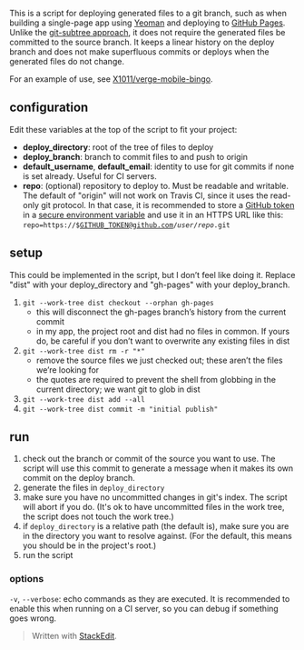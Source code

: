 This is a script for deploying generated files to a git branch, such as when building a single-page app using [Yeoman](http://yeoman.io) and deploying to [GitHub Pages](http://pages.github.com). Unlike the [git-subtree approach](http://yeoman.io/deployment.html), it does not require the generated files be committed to the source branch. It keeps a linear history on the deploy branch and does not make superfluous commits or deploys when the generated files do not change.

For an example of use, see [X1011/verge-mobile-bingo](https://github.com/X1011/verge-mobile-bingo).

## configuration
Edit these variables at the top of the script to fit your project:

- **deploy_directory**: root of the tree of files to deploy
- **deploy_branch**: branch to commit files to and push to origin
- **default_username**, **default_email**: identity to use for git commits if none is set already. Useful for CI servers.
- **repo**: (optional) repository to deploy to. Must be readable and writable. The default of "origin" will not work on Travis CI, since it uses the read-only git protocol. In that case, it is recommended to store a [GitHub token](https://help.github.com/articles/creating-an-access-token-for-command-line-use) in a [secure environment variable](http://about.travis-ci.org/docs/user/build-configuration/#Secure-environment-variables) and use it in an HTTPS URL like this: <code>repo=https://$GITHUB_TOKEN@github.com/<i>user</i>/<i>repo</i>.git</code>

## setup
This could be implemented in the script, but I don’t feel like doing it. Replace "dist" with your deploy_directory and "gh-pages" with your deploy_branch.

1. `git --work-tree dist checkout --orphan gh-pages`
   - this will disconnect the gh-pages branch’s history from the current commit
   - in my app, the project root and dist had no files in common. If yours do, be careful if you don’t want to overwrite any existing files in dist
2. `git --work-tree dist rm -r "*"`
   - remove the source files we just checked out; these aren’t the files we’re looking for
   - the quotes are required to prevent the shell from globbing in the current directory; we want git to glob in dist
3. `git --work-tree dist add --all`
4. `git --work-tree dist commit -m "initial publish"`

## run
1. check out the branch or commit of the source you want to use. The script will use this commit to generate a message when it makes its own commit on the deploy branch.
2. generate the files in `deploy_directory`
3. make sure you have no uncommitted changes in git's index. The script will abort if you do. (It's ok to have uncommitted files in the work tree, the script does not touch the work tree.)
4. if `deploy_directory` is a relative path (the default is), make sure you are in the directory you want to resolve against. (For the default, this means you should be in the project's root.)
5. run the script

### options
`-v`, `--verbose`: echo commands as they are executed. It is recommended to enable this when running on a CI server, so you can debug if something goes wrong.


> Written with [StackEdit](http://benweet.github.io/stackedit).
